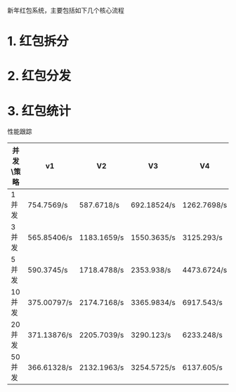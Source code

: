 新年红包系统，主要包括如下几个核心流程
# 1. 红包拆分

# 2. 红包分发

# 3. 红包统计

性能跟踪

并发\策略 | v1 | V2 | V3 | V4 | V5 
---|---|---|---|---|---
1 并发    | 754.7569/s    | 587.6718/s    | 692.18524/s   | 1262.7698/s   | 94517.96/s
3 并发    | 565.85406/s   | 1183.1659/s   | 1550.3635/s   | 3125.293/s    | 132275.12/s
5 并发    | 590.3745/s    | 1718.4788/s   | 2353.938/s    | 4473.6724/s   | 142450.16/s
10 并发   | 375.00797/s   | 2174.7168/s   | 3365.9834/s   | 6917.543/s    | 146842.88/s
20 并发   | 371.13876/s   | 2205.7039/s   | 3290.123/s    | 6233.248/s    | 143884.89/s
50 并发   | 366.61328/s   | 2132.1963/s   | 3254.5725/s   | 6137.605/s    | 146198.84/s